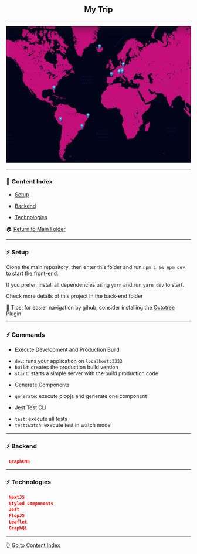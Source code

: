 <h2 align="center">My Trip</h2>

---

![Image](https://github.com/lipex360x/mytrip/blob/master/assets/screen.jpg)

---

### :bookmark_tabs: Content Index

- [Setup](#zap-setup)

- [Backend](#zap-backend)

- [Technologies](#zap-technologies)

:house: [Return to Main Folder](https://github.com/lipex360x/mytrip)

---

### :zap: Setup

Clone the main repository, then enter this folder and run `npm i && npm dev` to start the front-end.

If you prefer, install all dependencies using `yarn` and run `yarn dev` to start.

Check more details of this project in the back-end folder

📌 Tips: for easier navigation by gihub, consider installing the [Octotree](https://chrome.google.com/webstore/detail/octotree-github-code-tree/bkhaagjahfmjljalopjnoealnfndnagc) Plugin

---

### :zap: Commands

* Execute Development and Production Build

- `dev`: runs your application on `localhost:3333`
- `build`: creates the production build version
- `start`: starts a simple server with the build production code

* Generate Components

- `generate`: execute plopjs and generate one component

* Jest Test CLI

- `test`: execute all tests
- `test:watch`: execute test in watch mode

---

### :zap: Backend
```json
 GraphCMS
```

---

### :zap: Technologies

```json
 NextJS
 Styled Components
 Jest
 PlopJS
 Leaflet
 GraphQL
```

---

:point_up_2: [Go to Content Index](#bookmark_tabs-content-index)
